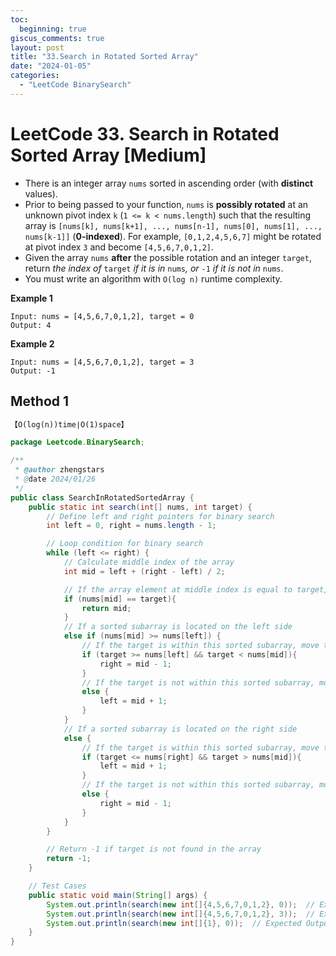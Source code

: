```yaml
---
toc:
  beginning: true
giscus_comments: true
layout: post
title: "33.Search in Rotated Sorted Array"
date: "2024-01-05"
categories:
  - "LeetCode BinarySearch"
---
```


# LeetCode 33. Search in Rotated Sorted Array [Medium]

- There is an integer array `nums` sorted in ascending order (with **distinct** values).
- Prior to being passed to your function, `nums` is **possibly rotated** at an unknown pivot index `k` (`1 <= k < nums.length`) such that the resulting array is `[nums[k], nums[k+1], ..., nums[n-1], nums[0], nums[1], ..., nums[k-1]]` (**0-indexed**). For example, `[0,1,2,4,5,6,7]` might be rotated at pivot index `3` and become `[4,5,6,7,0,1,2]`.
- Given the array `nums` **after** the possible rotation and an integer `target`, return *the index of* `target` *if it is in* `nums`*, or* `-1` *if it is not in* `nums`.
- You must write an algorithm with `O(log n)` runtime complexity.

**Example 1**

```
Input: nums = [4,5,6,7,0,1,2], target = 0
Output: 4
```

**Example 2**

```
Input: nums = [4,5,6,7,0,1,2], target = 3
Output: -1
```

## Method 1

```tex
【O(log(n))time∣O(1)space】
```

```java
package Leetcode.BinarySearch;

/**
 * @author zhengstars
 * @date 2024/01/26
 */
public class SearchInRotatedSortedArray {
    public static int search(int[] nums, int target) {
        // Define left and right pointers for binary search
        int left = 0, right = nums.length - 1;

        // Loop condition for binary search
        while (left <= right) {
            // Calculate middle index of the array
            int mid = left + (right - left) / 2;

            // If the array element at middle index is equal to target, return the index
            if (nums[mid] == target){
                return mid;
            }
            // If a sorted subarray is located on the left side
            else if (nums[mid] >= nums[left]) {
                // If the target is within this sorted subarray, move the right pointer to the left (narrow down the search scope)
                if (target >= nums[left] && target < nums[mid]){
                    right = mid - 1;
                }
                // If the target is not within this sorted subarray, move the left pointer to the right (narrow down the search scope)
                else {
                    left = mid + 1;
                }
            }
            // If a sorted subarray is located on the right side
            else {
                // If the target is within this sorted subarray, move the left pointer to the right (narrow down the search scope)
                if (target <= nums[right] && target > nums[mid]){
                    left = mid + 1;
                }
                // If the target is not within this sorted subarray, move the right pointer to the left (narrow down the search scope)
                else {
                    right = mid - 1;
                }
            }
        }

        // Return -1 if target is not found in the array
        return -1;
    }

    // Test Cases
    public static void main(String[] args) {
        System.out.println(search(new int[]{4,5,6,7,0,1,2}, 0));  // Expected Output: 4
        System.out.println(search(new int[]{4,5,6,7,0,1,2}, 3));  // Expected Output: -1
        System.out.println(search(new int[]{1}, 0));  // Expected Output: -1
    }
}

```















